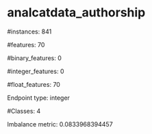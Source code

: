 # analcatdata_authorship

#instances: 841

#features: 70

  #binary_features: 0

  #integer_features: 0

  #float_features: 70

Endpoint type: integer

#Classes: 4

Imbalance metric: 0.0833968394457


